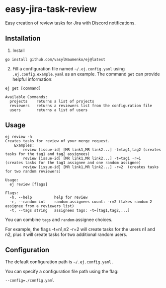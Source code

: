 # easy-jira-task-review
Easy creation of review tasks for Jira with Discord notifications.

## Installation
1) Install 
```shell
go install github.com/vasylNaumenko/ej@latest
```
2) Fill a configuration file named ```~/.ej.config.yaml``` using ```.ej.config.example.yaml``` as an example.
The command ```get``` can provide helpful information:
```
ej get [command]

Available Commands:
  projects    returns a list of projects
  reviewers   returns a reviewers list from the configuration file
  users       returns a list of users
```

## Usage
```
ej review -h
Creates tasks for review of your merge request.
	Examples:
		review [issue-id] [MR link1,MR link2...] -t=tag1,tag2 (creates tasks for the tag1 and tag2 assignees)
		review [issue-id] [MR link1,MR link2...] -t=tag1 -r=1  (creates tasks for the tag1 assignee and one random assignee)
		review [issue-id] [MR link1,MR link2...] -r=2  (creates tasks for two random reviewers)

Usage:
  ej review [flags]

Flags:
  -h, --help          help for review
  -r, --random int    random assignees count: -r=2 (takes random 2 assignee from a reviewers list)
  -t, --tags string   assignees tags: -t=[tag1,tag2,...]
```
You can combine ```tags``` and ```random``` assignee choices.

For example, the flags -t=n1,n2 -r=2 will create tasks for the users n1 and n2, plus it will create tasks for two additional random users.

## Configuration
The default configuration path is ```~/.ej.config.yaml.```

You can specify a configuration file path using the flag:
```
--config=./config.yaml
```
